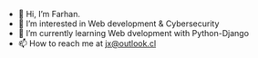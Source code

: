 - 👋 Hi, I’m Farhan.
- 👀 I’m interested in Web development & Cybersecurity
- 🌱 I’m currently learning Web dvelopment with Python-Django
- 📫 How to reach me at jx@outlook.cl

<!---
1337Farhan/1337Farhan is a ✨ special ✨ repository because its `README.md` (this file) appears on your GitHub profile.
You can click the Preview link to take a look at your changes.
--->
